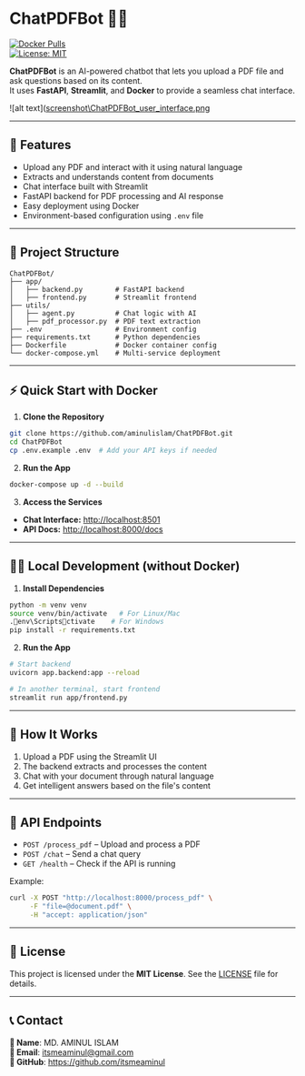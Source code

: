 
# ChatPDFBot 📄🤖  
[![Docker Pulls](https://img.shields.io/badge/Docker-Ready-blue)](https://hub.docker.com/r/aminulislam/chatpdfbot)  
[![License: MIT](https://img.shields.io/badge/License-MIT-green.svg)](https://opensource.org/licenses/MIT)

**ChatPDFBot** is an AI-powered chatbot that lets you upload a PDF file and ask questions based on its content.  
It uses **FastAPI**, **Streamlit**, and **Docker** to provide a seamless chat interface.

![alt text]([screenshot\ChatPDFBot_user_interface.png](./screenshot/ChatPDFBot_user_interface.png)

---

## 🚀 Features  
- Upload any PDF and interact with it using natural language  
- Extracts and understands content from documents  
- Chat interface built with Streamlit  
- FastAPI backend for PDF processing and AI response  
- Easy deployment using Docker  
- Environment-based configuration using `.env` file  

---

## 📁 Project Structure
```
ChatPDFBot/
├── app/
│   ├── backend.py        # FastAPI backend
│   ├── frontend.py       # Streamlit frontend
├── utils/
│   ├── agent.py          # Chat logic with AI
│   ├── pdf_processor.py  # PDF text extraction
├── .env                  # Environment config
├── requirements.txt      # Python dependencies
├── Dockerfile            # Docker container config
└── docker-compose.yml    # Multi-service deployment
```

---

## ⚡ Quick Start with Docker

1. **Clone the Repository**
```bash
git clone https://github.com/aminulislam/ChatPDFBot.git
cd ChatPDFBot
cp .env.example .env  # Add your API keys if needed
```

2. **Run the App**
```bash
docker-compose up -d --build
```

3. **Access the Services**  
- **Chat Interface:** [http://localhost:8501](http://localhost:8501)  
- **API Docs:** [http://localhost:8000/docs](http://localhost:8000/docs)

---

## 🧑‍💻 Local Development (without Docker)

1. **Install Dependencies**
```bash
python -m venv venv
source venv/bin/activate   # For Linux/Mac
.env\Scriptsctivate    # For Windows
pip install -r requirements.txt
```

2. **Run the App**
```bash
# Start backend
uvicorn app.backend:app --reload

# In another terminal, start frontend
streamlit run app/frontend.py
```

---

## 🔄 How It Works

1. Upload a PDF using the Streamlit UI  
2. The backend extracts and processes the content  
3. Chat with your document through natural language  
4. Get intelligent answers based on the file's content

---

## 📡 API Endpoints

- `POST /process_pdf` – Upload and process a PDF  
- `POST /chat` – Send a chat query  
- `GET /health` – Check if the API is running

Example:
```bash
curl -X POST "http://localhost:8000/process_pdf" \
     -F "file=@document.pdf" \
     -H "accept: application/json"
```

---

## 📄 License

This project is licensed under the **MIT License**. See the [LICENSE](LICENSE) file for details.


---

## 📞 Contact  
**👤 Name**: MD. AMINUL ISLAM <br>
**📧 Email**: itsmeaminul@gmail.com <br>
**🔗 GitHub**: https://github.com/itsmeaminul
